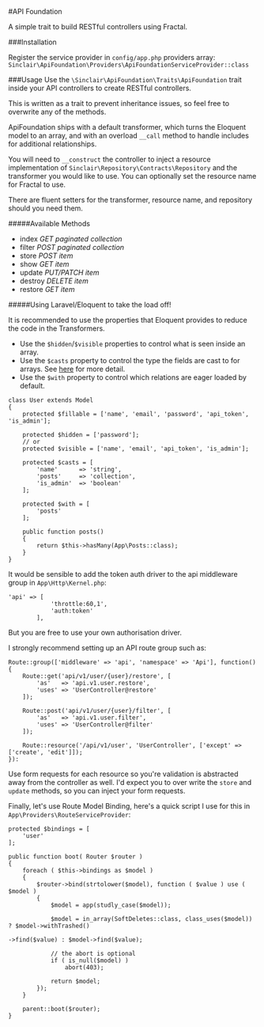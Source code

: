 #API Foundation

A simple trait to build RESTful controllers using Fractal. 

###Installation

Register the service provider in `config/app.php` providers array:
``` Sinclair\ApiFoundation\Providers\ApiFoundationServiceProvider::class```

###Usage
Use the `\Sinclair\ApiFoundation\Traits\ApiFoundation` trait inside your API controllers to create RESTful controllers.

This is written as a trait to prevent inheritance issues, so feel free to overwrite any of the methods.

ApiFoundation ships with a default transformer, which turns the Eloquent model to an array, and with an overload `__call` method to handle includes for additional relationships.

You will need to `__construct` the controller to inject a resource implementation of `Sinclair\Repository\Contracts\Repository` and the transformer you would like to use. You can optionally set the resource name for Fractal to use.

There are fluent setters for the transformer, resource name, and repository should you need them.

#####Available Methods
* index _GET_ _paginated collection_
* filter _POST_ _paginated collection_
* store _POST_ _item_
* show _GET_ _item_
* update _PUT/PATCH_ _item_
* destroy _DELETE_ _item_
* restore _GET_ _item_

#####Using Laravel/Eloquent to take the load off!
 
It is recommended to use the properties that Eloquent provides to reduce the code in the Transformers. 
* Use the `$hidden`/`$visible` properties to control what is seen inside an array.
* Use the `$casts` property to control the type the fields are cast to for arrays. See <a href="https://laravel.com/docs/5.2/eloquent-mutators#attribute-casting">here</a> for more detail. 
* Use the `$with` property to control which relations are eager loaded by default.

```
class User extends Model
{
    protected $fillable = ['name', 'email', 'password', 'api_token', 'is_admin'];
    
    protected $hidden = ['password'];
    // or
    protected $visible = ['name', 'email', 'api_token', 'is_admin'];
    
    protected $casts = [
        'name'      => 'string',
        'posts'     => 'collection',
        'is_admin'  => 'boolean'
    ];
    
    protected $with = [
        'posts'
    ];
    
    public function posts()
    {
        return $this->hasMany(App\Posts::class);
    }
}
```


It would be sensible to add the token auth driver to the api middleware group in `App\Http\Kernel.php`:
```
'api' => [
            'throttle:60,1',
            'auth:token'
        ],
```
But you are free to use your own authorisation driver.
 
I strongly recommend setting up an API route group such as:
```
Route::group(['middleware' => 'api', 'namespace' => 'Api'], function()
{
    Route::get('api/v1/user/{user}/restore', [
        'as'   => 'api.v1.user.restore',
        'uses' => 'UserController@restore'
    ]);
    
    Route::post('api/v1/user/{user}/filter', [
        'as'   => 'api.v1.user.filter',
        'uses' => 'UserController@filter'
    ]);
    
    Route::resource('/api/v1/user', 'UserController', ['except' => ['create', 'edit']]);
}):
```

Use form requests for each resource so you're validation is abstracted away from the controller as well. I'd expect you to over write the `store` and `update` methods, so you can inject your form requests.

Finally, let's use Route Model Binding, here's a quick script I use for this in `App\Providers\RouteServiceProvider`:
```
protected $bindings = [
    'user'
];

public function boot( Router $router )
{
    foreach ( $this->bindings as $model )
    {
        $router->bind(strtolower($model), function ( $value ) use ( $model )
        {
            $model = app(studly_case($model));

            $model = in_array(SoftDeletes::class, class_uses($model)) ? $model->withTrashed()
                                                                              ->find($value) : $model->find($value);

            // the abort is optional
            if ( is_null($model) )
                abort(403);

            return $model;
        });
    }

    parent::boot($router);
}
``` 